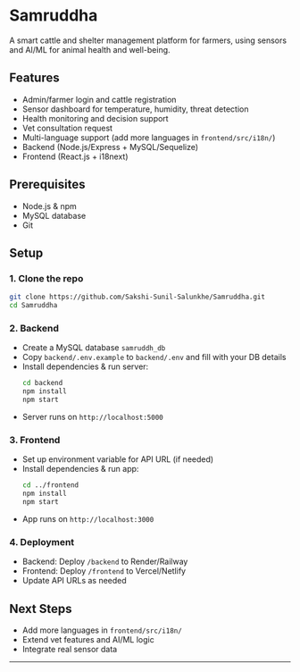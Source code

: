 # Samruddha

A smart cattle and shelter management platform for farmers, using sensors and AI/ML for animal health and well-being.

## Features

- Admin/farmer login and cattle registration
- Sensor dashboard for temperature, humidity, threat detection
- Health monitoring and decision support
- Vet consultation request
- Multi-language support (add more languages in `frontend/src/i18n/`)
- Backend (Node.js/Express + MySQL/Sequelize)
- Frontend (React.js + i18next)

## Prerequisites

- Node.js & npm
- MySQL database
- Git

## Setup

### 1. Clone the repo
```bash
git clone https://github.com/Sakshi-Sunil-Salunkhe/Samruddha.git
cd Samruddha
```

### 2. Backend

- Create a MySQL database `samruddh_db`
- Copy `backend/.env.example` to `backend/.env` and fill with your DB details
- Install dependencies & run server:
    ```bash
    cd backend
    npm install
    npm start
    ```
- Server runs on `http://localhost:5000`

### 3. Frontend

- Set up environment variable for API URL (if needed)
- Install dependencies & run app:
    ```bash
    cd ../frontend
    npm install
    npm start
    ```
- App runs on `http://localhost:3000`

### 4. Deployment

- Backend: Deploy `/backend` to Render/Railway
- Frontend: Deploy `/frontend` to Vercel/Netlify
- Update API URLs as needed

## Next Steps

- Add more languages in `frontend/src/i18n/`
- Extend vet features and AI/ML logic
- Integrate real sensor data

---
